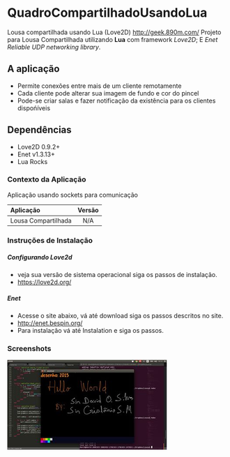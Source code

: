 # QuadroCompartilhadoUsandoLua
 Lousa compartilhada usando Lua (Love2D)  http://geek.890m.com/
Projeto para Lousa Compartilhada utilizando **Lua** com framework *Love2D*; E *Enet Reliable UDP networking library*. 

## A aplicação
- Permite conexões entre mais de um cliente remotamente
- Cada cliente pode alterar sua imagem de fundo e cor do pincel
- Pode-se criar salas e fazer notificação da existência para os clientes dispońíveis  


## Dependências
- Love2D 0.9.2+
- Enet v1.3.13+
- Lua Rocks 

### Contexto da Aplicação
Aplicação usando sockets para comunicação

| Aplicação                     | Versão        |
| :---------------------------- |:-------------:|
| Lousa Compartilhada               | N/A       |

### Instruções de Instalação

##### Configurando Love2d
- veja sua versão de sistema operacional siga os passos de instalação. 
- https://love2d.org/

##### Enet
- Acesse o site abaixo, vá até download siga os passos descritos no site.
- http://enet.bespin.org/
- Para instalação vá até Instalation e siga os passos.

### Screenshots
![alt tag](https://raw.githubusercontent.com/crislanio/QuadroCompartilhadoUsandoLua/master/app.jpg)

